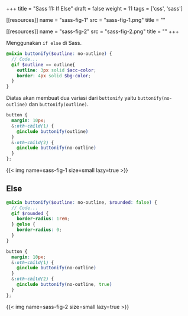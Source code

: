 +++
title = "Sass 11: If Else"
draft = false
weight = 11
tags = ['css', 'sass']

[[resources]]
name = "sass-fig-1"
src = "sass-fig-1.png"
title = ""

[[resources]]
name = "sass-fig-2"
src = "sass-fig-2.png"
title = ""
+++

Menggunakan `if else` di Sass.

```scss
@mixin buttonify($outline: no-outline) {
  // Code...
  @if $outline == outline{
    outline: 3px solid $acc-color;
    border: 4px solid $bg-color;
  }
}
```
Diatas akan membuat dua variasi dari `buttonify` yaitu `buttonify(no-outline)` dan `buttonify(outline)`.

```scss
button {
  margin: 10px;
  &:nth-child(1) {
    @include buttonify(outline)
  }
  &:nth-child(2) {
    @include buttonify(no-outline)
  }
};
```

{{< img name=sass-fig-1 size=small lazy=true >}}

## Else

```scss
@mixin buttonify($outline: no-outline, $rounded: false) {
  // Code...
  @if $rounded {
    border-radius: 1rem;
  } @else {
    border-radius: 0;
  }
}

button {
  margin: 10px;
  &:nth-child(1) {
    @include buttonify(no-outline)
  }
  &:nth-child(2) {
    @include buttonify(no-outline, true)
  }
};
```

{{< img name=sass-fig-2 size=small lazy=true >}}